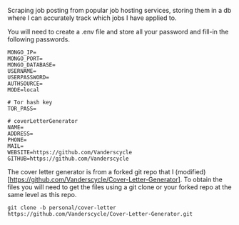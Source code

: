 Scraping job posting from popular job hosting services, storing them in a db where I can accurately track which jobs I have applied to.

You will need to create a .env file and store all your password and fill-in the following passwords.
```
MONGO_IP=
MONGO_PORT=
MONGO_DATABASE=
USERNAME=
USERPASSWORD=
AUTHSOURCE=
MODE=local

# Tor hash key
TOR_PASS=

# coverLetterGenerator
NAME=
ADDRESS=
PHONE=
MAIL=
WEBSITE=https://github.com/Vanderscycle
GITHUB=https://github.com/Vanderscycle
```

The cover letter generator is from a forked git repo that I (modified)[https://github.com/Vanderscycle/Cover-Letter-Generator]. To obtain the files you will need to get the files using a git clone or your forked repo at the same level as this repo. 
```git
git clone -b personal/cover-letter https://github.com/Vanderscycle/Cover-Letter-Generator.git
 ```